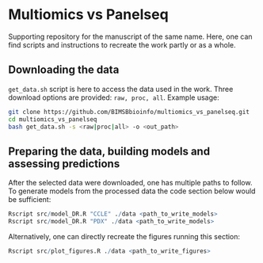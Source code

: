 # Multiomics vs Panelseq

Supporting repository for the manuscript of the same name. Here, one can find scripts and instructions to recreate the work partly or as a whole.

## Downloading the data
```get_data.sh``` script is here to access the data used in the work. Three download options are provided: ```raw, proc, all```. Example usage: 
 ```bash
 git clone https://github.com/BIMSBbioinfo/multiomics_vs_panelseq.git
 cd multiomics_vs_panelseq
 bash get_data.sh -s <raw|proc|all> -o <out_path>
 ```
## Preparing the data, building models and assessing predictions
After the selected data were downloaded, one has multiple paths to follow. 
To generate models from the processed data the code section below would be sufficient:
 ```R
 Rscript src/model_DR.R "CCLE" ./data <path_to_write_models>
 Rscript src/model_DR.R "PDX" ./data <path_to_write_models>
 ```
Alternatively, one can directly recreate the figures running this section:
 ```R
 Rscript src/plot_figures.R ./data <path_to_write_figures>
 ```